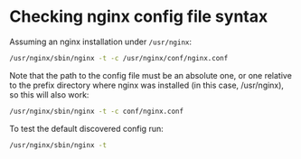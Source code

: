 # Checking nginx config file syntax

Assuming an nginx installation under `/usr/nginx`:

```bash
/usr/nginx/sbin/nginx -t -c /usr/nginx/conf/nginx.conf
```

Note that the path to the config file must be an absolute one, or one relative to the prefix directory where nginx was installed (in this case, /usr/nginx), so this will also work:

```bash
/usr/nginx/sbin/nginx -t -c conf/nginx.conf
```

To test the default discovered config run:

```bash
/usr/nginx/sbin/nginx -t
```
